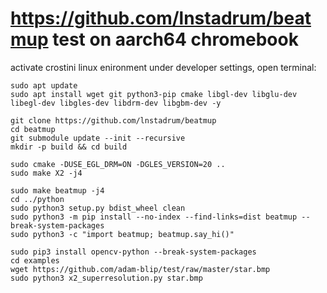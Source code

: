 # https://github.com/lnstadrum/beatmup test on aarch64 chromebook 
activate crostini linux enironment under developer settings, open terminal:

```
sudo apt update
sudo apt install wget git python3-pip cmake libgl-dev libglu-dev libegl-dev libgles-dev libdrm-dev libgbm-dev -y
```

```
git clone https://github.com/lnstadrum/beatmup
cd beatmup
git submodule update --init --recursive
mkdir -p build && cd build
```

```
sudo cmake -DUSE_EGL_DRM=ON -DGLES_VERSION=20 ..
sudo make X2 -j4
```

```
sudo make beatmup -j4
cd ../python
sudo python3 setup.py bdist_wheel clean
sudo python3 -m pip install --no-index --find-links=dist beatmup --break-system-packages
sudo python3 -c "import beatmup; beatmup.say_hi()"
```

```
sudo pip3 install opencv-python --break-system-packages
cd examples
wget https://github.com/adam-blip/test/raw/master/star.bmp
sudo python3 x2_superresolution.py star.bmp
```
